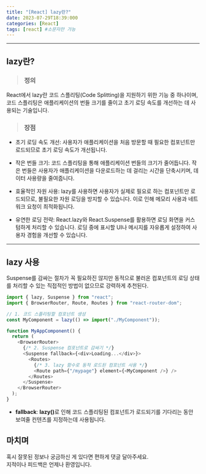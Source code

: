 ```yaml
---
title: "[React] lazy란?"
date: 2023-07-29T18:39:000
categories: [React]
tags: [react] #소문자만 가능
---
```


---

## <b>lazy란?</b>

<h3><blockquote>정의
</blockquote></h3>

React에서 lazy란 코드 스플리팅(Code Splitting)을 지원하기 위한 기능 중 하나이며, 코드 스플리팅은 애플리케이션의 번들 크기를 줄이고 초기 로딩 속도를 개선하는 데 사용되는 기술입니다.

<h3><blockquote>장점
</blockquote></h3>

- 초기 로딩 속도 개선: 사용자가 애플리케이션을 처음 방문할 때 필요한 컴포넌트만 로드되므로 초기 로딩 속도가 개선됩니다.

- 작은 번들 크기: 코드 스플리팅을 통해 애플리케이션 번들의 크기가 줄어듭니다. 작은 번들은 사용자가 애플리케이션을 다운로드하는 데 걸리는 시간을 단축시키며, 데이터 사용량을 줄여줍니다.

- 효율적인 자원 사용: lazy를 사용하면 사용자가 실제로 필요로 하는 컴포넌트만 로드되므로, 불필요한 자원 로딩을 방지할 수 있습니다. 이로 인해 메모리 사용과 네트워크 요청이 최적화됩니다.

- 유연한 로딩 전략: React.lazy와 React.Suspense를 활용하면 로딩 화면을 커스텀하게 처리할 수 있습니다. 로딩 중에 표시할 UI나 메시지를 자유롭게 설정하여 사용자 경험을 개선할 수 있습니다.

---

## <b>lazy 사용</b>

Suspense를 감싸는 절차가 꼭 필요하진 않지만 동적으로 불러온 컴포넌트의 로딩 상태를 처리할 수 있는 직접적인 방법이 없으므로 강력하게 추천된다.

```js
import { lazy, Suspense } from "react";
import { BrowserRouter, Route, Routes } from "react-router-dom";

// 1. 코드 스플리팅할 컴포넌트 생성
const MyComponent = lazy(() => import("./MyComponent"));

function MyAppComponent() {
  return (
    <BrowserRouter>
      {/* 2. Suspense 컴포넌트로 감싸기 */}
      <Suspense fallback={<div>Loading...</div>}>
        <Routes>
          {/* 3. lazy 함수로 동적 로드된 컴포넌트 사용 */}
          <Route path={"/mypage"} element={<MyComponent />} />
        </Routes>
      </Suspense>
    </BrowserRouter>
  );
}
```

- <b>fallback</b>: <strong>lazy()</strong>로 인해 코드 스플리팅된 컴포넌트가 로드되기를 기다리는 동안 보여줄 컨텐츠를 지정하는데 사용됩니다.

## <b>마치며</b>

<P>혹시 잘못된 정보나 궁금하신 게 있다면 편하게 댓글 달아주세요.<br/>
지적이나 피드백은 언제나 환영입니다.</p>
